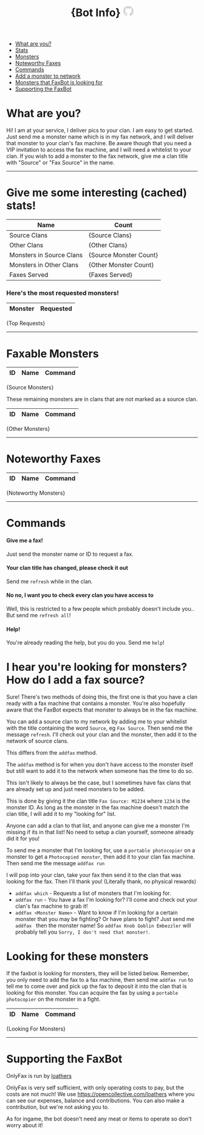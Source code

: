 <header><h1>{Bot Info} <a href="https://github.com/loathers/OnlyFax"><svg xlns="http://www.w3.org/2000/svg" viewBox="0 0 496 512" style="fill:rgb(209,213,219); height: 1em;"><path d="M165.9 397.4c0 2-2.3 3.6-5.2 3.6-3.3.3-5.6-1.3-5.6-3.6 0-2 2.3-3.6 5.2-3.6 3-.3 5.6 1.3 5.6 3.6m-31.1-4.5c-.7 2 1.3 4.3 4.3 4.9 2.6 1 5.6 0 6.2-2s-1.3-4.3-4.3-5.2c-2.6-.7-5.5.3-6.2 2.3m44.2-1.7c-2.9.7-4.9 2.6-4.6 4.9.3 2 2.9 3.3 5.9 2.6 2.9-.7 4.9-2.6 4.6-4.6-.3-1.9-3-3.2-5.9-2.9M244.8 8C106.1 8 0 113.3 0 252c0 110.9 69.8 205.8 169.5 239.2 12.8 2.3 17.3-5.6 17.3-12.1 0-6.2-.3-40.4-.3-61.4 0 0-70 15-84.7-29.8 0 0-11.4-29.1-27.8-36.6 0 0-22.9-15.7 1.6-15.4 0 0 24.9 2 38.6 25.8 21.9 38.6 58.6 27.5 72.9 20.9 2.3-16 8.8-27.1 16-33.7-55.9-6.2-112.3-14.3-112.3-110.5 0-27.5 7.6-41.3 23.6-58.9-2.6-6.5-11.1-33.3 2.6-67.9 20.9-6.5 69 27 69 27 20-5.6 41.5-8.5 62.8-8.5s42.8 2.9 62.8 8.5c0 0 48.1-33.6 69-27 13.7 34.7 5.2 61.4 2.6 67.9 16 17.7 25.8 31.5 25.8 58.9 0 96.5-58.9 104.2-114.8 110.5 9.2 7.9 17 22.9 17 46.4 0 33.7-.3 75.4-.3 83.6 0 6.5 4.6 14.4 17.3 12.1C428.2 457.8 496 362.9 496 252 496 113.3 383.5 8 244.8 8M97.2 352.9c-1.3 1-1 3.3.7 5.2 1.6 1.6 3.9 2.3 5.2 1 1.3-1 1-3.3-.7-5.2-1.6-1.6-3.9-2.3-5.2-1m-10.8-8.1c-.7 1.3.3 2.9 2.3 3.9 1.6 1 3.6.7 4.3-.7.7-1.3-.3-2.9-2.3-3.9-2-.6-3.6-.3-4.3.7m32.4 35.6c-1.6 1.3-1 4.3 1.3 6.2 2.3 2.3 5.2 2.6 6.5 1 1.3-1.3.7-4.3-1.3-6.2-2.2-2.3-5.2-2.6-6.5-1m-11.4-14.7c-1.6 1-1.6 3.6 0 5.9 1.6 2.3 4.3 3.3 5.6 2.3 1.6-1.3 1.6-3.9 0-6.2-1.4-2.3-4-3.3-5.6-2"></path></svg></a></h1></header>

- [What are you?](#whoami)
- [Stats](#stats)
- [Monsters](#monsters)
- [Noteworthy Faxes](#noteworthy)
- [Commands](#commands)
- [Add a monster to network](#faxsource)
- [Monsters that FaxBot is looking for](#lookingfor)
- [Supporting the FaxBot](#supporting)

# What are you?<a id="whoami"></a>

Hi! I am at your service, I deliver pics to your clan.
I am easy to get started. Just send me a monster name which is in my fax network, and I will deliver that monster to your clan's fax machine.
Be aware though that you need a VIP invitation to access the fax machine, and I will need a whitelist to your clan.
If you wish to add a monster to the fax network, give me a clan title with "Source" or "Fax Source" in the name.

---

# Give me some interesting (cached) stats!<a id="stats"></a>

| Name                     | Count                  |
| ------------------------ | ---------------------- |
| Source Clans             | {Source Clans}         |
| Other Clans              | {Other Clans}          |
| Monsters in Source Clans | {Source Monster Count} |
| Monsters in Other Clans  | {Other Monster Count}  |
| Faxes Served             | {Faxes Served}         |

### Here's the most requested monsters!

| Monster | Requested |
| ------- | --------- |
{Top Requests}

---

# Faxable Monsters<a id="monsters"></a>

| ID  | Name | Command |
| --- | ---- | ------- |
{Source Monsters}

These remaining monsters are in clans that are not marked as a source clan.

| ID  | Name | Command |
| --- | ---- | ------- |
{Other Monsters}

---

# Noteworthy Faxes<a id="noteworthy"></a>

| ID  | Name | Command |
| --- | ---- | ------- |
{Noteworthy Monsters}

---

# Commands<a id="commands"></a>

#### Give me a fax!

Just send the monster name or ID to request a fax.

#### Your clan title has changed, please check it out

Send me `refresh` while in the clan.

#### No no, I want you to check every clan you have access to

Well, this is restricted to a few people which probably doesn't include you.. But send me `refresh all`!

#### Help!

You're already reading the help, but you do you. Send me `help`!

# I hear you're looking for monsters? How do I add a fax source?<a id="faxsource"></a>

Sure! There's two methods of doing this, the first one is that you have a clan ready with a fax machine that contains a monster.
You're also hopefully aware that the FaxBot expects that monster to always be in the fax machine.

You can add a source clan to my network by adding me to your whitelist with the title containing the word `Source`, eg `Fax Source`. Then send me the message `refresh`. I'll check out your clan and the monster, then add it to the network of source clans.

This differs from the `addfax` method.

The `addfax` method is for when you don't have access to the monster itself but still want to add it to the network when someone has the time to do so.

This isn't likely to always be the case, but I sometimes have fax clans that are already set up and just need monsters to be added.

This is done by giving it the clan title `Fax Source: M1234` where `1234` is the monster ID. As long as the monster in the fax machine doesn't match the clan title, I will add it to my "looking for" list.

Anyone can add a clan to that list, and anyone can give me a monster I'm missing if its in that list! No need to setup a clan yourself, someone already did it for you!

To send me a monster that I'm looking for, use a `portable photocopier` on a monster to get a `Photocopied monster`, then add it to your clan fax machine. Then send me the message `addfax run`

I will pop into your clan, take your fax then send it to the clan that was looking for the fax. Then I'll thank you! (Literally thank, no physical rewards)

- `addfax which` - Requests a list of monsters that I'm looking for.
- `addfax run` - You have a fax I'm looking for? I'll come and check out your clan's fax machine to grab it!
- `addfax <Monster Name>` - Want to know if I'm looking for a certain monster that you may be fighting? Or have plans to fight? Just send me `addfax ` then the monster name! So `addfax Knob Goblin Embezzler` will probably tell you `Sorry, I don't need that monster!`.


# Looking for these monsters<a id="lookingfor"></a>

If the faxbot is looking for monsters, they will be listed below.
Remember, you only need to add the fax to a fax machine, then send me `addfax run` to tell me to come over and pick up the fax to deposit it into the clan that is looking for this monster. You can acquire the fax by using a `portable photocopier` on the monster in a fight.

| ID  | Name | Command |
| --- | ---- | ------- |
{Looking For Monsters}

---

# Supporting the FaxBot<a id="supporting"></a>

OnlyFax is run by [loathers](https://www.loathers.net/)

OnlyFax is very self sufficient, with only operating costs to pay, but the costs are not much!
We use https://opencollective.com/loathers where you can see our expenses, balance and contributions.
You can also make a contribution, but we're not asking you to.

As for ingame, the bot doesn't need any meat or items to operate so don't worry about it!
